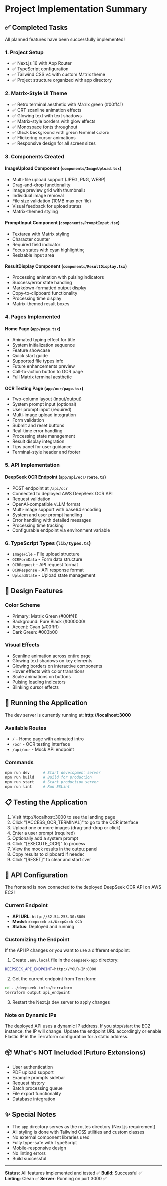 # Project Implementation Summary

## ✅ Completed Tasks

All planned features have been successfully implemented!

### 1. Project Setup
- ✅ Next.js 16 with App Router
- ✅ TypeScript configuration
- ✅ Tailwind CSS v4 with custom Matrix theme
- ✅ Project structure organized with app directory

### 2. Matrix-Style UI Theme
- ✅ Retro terminal aesthetic with Matrix green (#00ff41)
- ✅ CRT scanline animation effects
- ✅ Glowing text with text shadows
- ✅ Matrix-style borders with glow effects
- ✅ Monospace fonts throughout
- ✅ Black background with green terminal colors
- ✅ Flickering cursor animations
- ✅ Responsive design for all screen sizes

### 3. Components Created

#### ImageUpload Component (`components/ImageUpload.tsx`)
- Multi-file upload support (JPEG, PNG, WEBP)
- Drag-and-drop functionality
- Image preview grid with thumbnails
- Individual image removal
- File size validation (10MB max per file)
- Visual feedback for upload states
- Matrix-themed styling

#### PromptInput Component (`components/PromptInput.tsx`)
- Textarea with Matrix styling
- Character counter
- Required field indicator
- Focus states with cyan highlighting
- Resizable input area

#### ResultDisplay Component (`components/ResultDisplay.tsx`)
- Processing animation with pulsing indicators
- Success/error state handling
- Markdown-formatted output display
- Copy-to-clipboard functionality
- Processing time display
- Matrix-themed result boxes

### 4. Pages Implemented

#### Home Page (`app/page.tsx`)
- Animated typing effect for title
- System initialization sequence
- Feature showcase
- Quick start guide
- Supported file types info
- Future enhancements preview
- Call-to-action button to OCR page
- Full Matrix terminal aesthetic

#### OCR Testing Page (`app/ocr/page.tsx`)
- Two-column layout (input/output)
- System prompt input (optional)
- User prompt input (required)
- Multi-image upload integration
- Form validation
- Submit and reset buttons
- Real-time error handling
- Processing state management
- Result display integration
- Tips panel for user guidance
- Terminal-style header and footer

### 5. API Implementation

#### DeepSeek OCR Endpoint (`app/api/ocr/route.ts`)
- POST endpoint at `/api/ocr`
- Connected to deployed AWS DeepSeek OCR API
- Request validation
- OpenAI-compatible vLLM format
- Multi-image support with base64 encoding
- System and user prompt handling
- Error handling with detailed messages
- Processing time tracking
- Configurable endpoint via environment variable

### 6. TypeScript Types (`lib/types.ts`)
- `ImageFile` - File upload structure
- `OCRFormData` - Form data structure
- `OCRRequest` - API request format
- `OCRResponse` - API response format
- `UploadState` - Upload state management

## 🎨 Design Features

### Color Scheme
- Primary: Matrix Green (#00ff41)
- Background: Pure Black (#000000)
- Accent: Cyan (#00ffff)
- Dark Green: #003b00

### Visual Effects
- Scanline animation across entire page
- Glowing text shadows on key elements
- Glowing borders on interactive components
- Hover effects with color transitions
- Scale animations on buttons
- Pulsing loading indicators
- Blinking cursor effects

## 🚀 Running the Application

The dev server is currently running at: **http://localhost:3000**

### Available Routes
- `/` - Home page with animated intro
- `/ocr` - OCR testing interface
- `/api/ocr` - Mock API endpoint

### Commands
```bash
npm run dev      # Start development server
npm run build    # Build for production
npm run start    # Start production server
npm run lint     # Run ESLint
```

## 📋 Testing the Application

1. Visit http://localhost:3000 to see the landing page
2. Click "[ACCESS_OCR_TERMINAL]" to go to the OCR interface
3. Upload one or more images (drag-and-drop or click)
4. Enter a user prompt (required)
5. Optionally add a system prompt
6. Click "[EXECUTE_OCR]" to process
7. View the mock results in the output panel
8. Copy results to clipboard if needed
9. Click "[RESET]" to clear and start over

## 🔧 API Configuration

The frontend is now connected to the deployed DeepSeek OCR API on AWS EC2!

### Current Endpoint
- **API URL**: `http://52.54.253.30:8000`
- **Model**: `deepseek-ai/DeepSeek-OCR`
- **Status**: Deployed and running

### Customizing the Endpoint

If the API IP changes or you want to use a different endpoint:

1. Create `.env.local` file in the `deepseek-app` directory:
```bash
DEEPSEEK_API_ENDPOINT=http://YOUR-IP:8000
```

2. Get the current endpoint from Terraform:
```bash
cd ../deepseek-infra/terraform
terraform output api_endpoint
```

3. Restart the Next.js dev server to apply changes

### Note on Dynamic IPs
The deployed API uses a dynamic IP address. If you stop/start the EC2 instance, the IP will change. Update the endpoint URL accordingly or enable Elastic IP in the Terraform configuration for a static address.

## 📦 What's NOT Included (Future Extensions)

- User authentication
- PDF upload support
- Example prompts sidebar
- Request history
- Batch processing queue
- File export functionality
- Database integration

## ✨ Special Notes

- The `app` directory serves as the routes directory (Next.js requirement)
- All styling is done with Tailwind CSS utilities and custom classes
- No external component libraries used
- Fully type-safe with TypeScript
- Mobile-responsive design
- No linting errors
- Build successful

---

**Status**: All features implemented and tested ✅
**Build**: Successful ✅  
**Linting**: Clean ✅
**Server**: Running on port 3000 ✅

